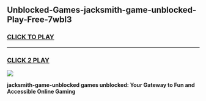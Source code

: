 
## Unblocked-Games-jacksmith-game-unblocked-Play-Free-7wbl3
<h3>
<a href="https://premium76.site?title=jacksmith-game-unblocked&ref=21A">CLICK TO PLAY</a></h3>
<hr>

<h3>
<a href="https://premium76.site?title=jacksmith-game-unblocked&ref=21A">CLICK 2 PLAY</a>
  
</h3>

<a href="https://premium76.site?title=jacksmith-game-unblocked&ref=21A"><img src="https://clearcache.store/games.png"></a>


**jacksmith-game-unblocked games unblocked: Your Gateway to Fun and Accessible Online Gaming**
